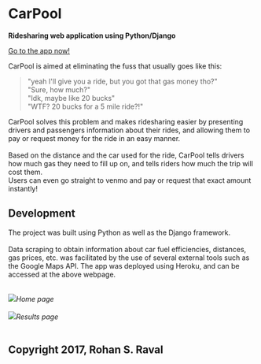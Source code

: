 # CarPool
<strong>Ridesharing web application using Python/Django</strong>

<a href="https://rohan-carpool.herokuapp.com/">Go to the app now!</a>

<p>CarPool is aimed at eliminating the fuss that usually goes like this:</p> 
<blockquote>"yeah I'll give you a ride, but you got that gas money tho?"<br>
"Sure, how much?"<br>
"Idk, maybe like 20 bucks"<br>
"WTF? 20 bucks for a 5 mile ride?!"<br>
</blockquote>
<p>CarPool solves this problem and makes ridesharing easier by presenting drivers and passengers information about their rides, 
and allowing them to pay or request money for the ride in an easy manner. <br><br>
Based on the distance and the car used for the ride, CarPool tells drivers how much gas they need to fill up on, and tells riders how much the trip will cost them. <br>
Users can even go straight to venmo and pay or request that exact amount instantly!
</p>

## Development
<p>The project was built using Python as well as the Django framework. <br><br>
Data scraping to obtain information about car fuel efficiencies, distances, gas prices, etc. was facilitated by
the use of several external tools such as the Google Maps API.
The app was deployed using Heroku, and can be accessed at the above webpage.<br><br>

<img src="http://rohanraval.com/wp-content/uploads/2017/03/Screen-Shot-2017-03-09-at-11.54.23-PM.png"><i>Home page</i><br><br>
<img src="http://rohanraval.com/wp-content/uploads/2017/03/Screen-Shot-2017-03-09-at-11.52.26-PM.png"><i>Results page</i><br><br>

## Copyright 2017, Rohan S. Raval
